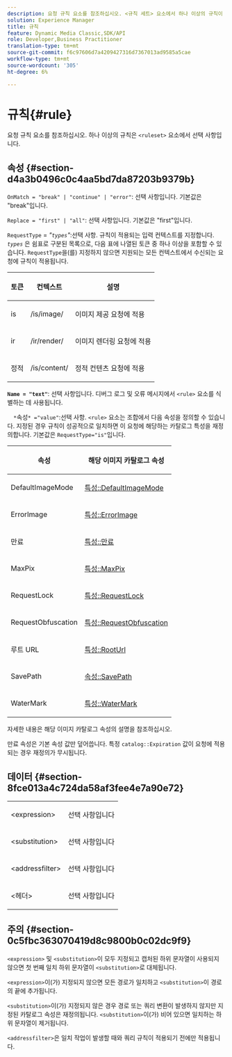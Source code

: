 ```yaml
---
description: 요청 규칙 요소를 참조하십시오. <규칙 세트> 요소에서 하나 이상의 규칙이 선택 사항입니다.
solution: Experience Manager
title: 규칙
feature: Dynamic Media Classic,SDK/API
role: Developer,Business Practitioner
translation-type: tm+mt
source-git-commit: f6c97606d7a4209427316d7367013ad9585a5cae
workflow-type: tm+mt
source-wordcount: '305'
ht-degree: 6%

---
```



# 규칙{#rule}

요청 규칙 요소를 참조하십시오. 하나 이상의 규칙은 `<ruleset>` 요소에서 선택 사항입니다.

## 속성 {#section-d4a3b0496c0c4aa5bd7da87203b9379b}

`OnMatch = "break" | "continue" | "error"`: 선택 사항입니다. 기본값은 &quot;break&quot;입니다.

`Replace = "first" | "all"`: 선택 사항입니다. 기본값은 &quot;first&quot;입니다.

`RequestType` =  *&quot;`types`&quot;*:선택 사항. 규칙이 적용되는 입력 컨텍스트를 지정합니다. *`types`* 은 쉼표로 구분된 목록으로, 다음 표에 나열된 토큰 중 하나 이상을 포함할 수 있습니다. `RequestType`을(를) 지정하지 않으면 지원되는 모든 컨텍스트에서 수신되는 요청에 규칙이 적용됩니다.

<table id="table_4935E1ED03624DA6AF3F8DC9AAA10237"> 
 <thead> 
  <tr> 
   <th class="entry"> <p><b>토큰</b> </p> </th> 
   <th class="entry"> <p><b>컨텍스트</b> </p> </th> 
   <th class="entry"> <p><b>설명</b> </p> </th> 
  </tr> 
 </thead>
 <tbody> 
  <tr> 
   <td> <p> <span class="codeph"> is</span> </p> </td> 
   <td> <p> <span class="filepath"> /is/image/</span> </p> </td> 
   <td> <p>이미지 제공 요청에 적용 </p> </td> 
  </tr> 
  <tr> 
   <td> <p> <span class="codeph"> ir</span> </p> </td> 
   <td> <p> <span class="filepath"> /ir/render/</span> </p> </td> 
   <td> <p>이미지 렌더링 요청에 적용 </p> </td> 
  </tr> 
  <tr> 
   <td> <p> <span class="codeph"> 정적</span> </p> </td> 
   <td> <p> <span class="filepath"> /is/content/</span> </p> </td> 
   <td> <p>정적 컨텐츠 요청에 적용 </p> </td> 
  </tr> 
 </tbody> 
</table>

**`Name = "text"`**: 선택 사항입니다. 디버그 로그 및 오류 메시지에서 `<rule>` 요소를 식별하는 데 사용됩니다.

`  *`속성`* ="value"`:선택 사항. `<rule>` 요소는 조합에서 다음 속성을 정의할 수 있습니다. 지정된 경우 규칙이 성공적으로 일치하면 이 요청에 해당하는 카탈로그 특성을 재정의합니다. 기본값은 `RequestType="is"`입니다.

<table id="table_67AED5BEADDF4DAC99B5EF46438C1ABC"> 
 <thead> 
  <tr> 
   <th class="entry"> <b> <span class="varname"> 속성  </span> </b> </th> 
   <th class="entry"> <p>해당 이미지 카탈로그 속성 </p> </th> 
  </tr> 
 </thead>
 <tbody> 
  <tr> 
   <td> <p> <span class="codeph"> DefaultImageMode</span> </p> </td> 
   <td> <p><a href="../../../../../is-api/image-catalog/image-serving-api-ref/c-image-catalog-reference/c-attributes-reference/r-defaultimagemode.md#reference-8a996af162f84e46bbe9e6e0d4e26782" type="reference" format="dita" scope="local"> 특성::DefaultImageMode</a> </p> </td> 
  </tr> 
  <tr> 
   <td> <p> <span class="codeph"> ErrorImage</span> </p> </td> 
   <td> <p><a href="../../../../../is-api/image-catalog/image-serving-api-ref/c-image-catalog-reference/c-attributes-reference/r-errorimage.md#reference-c494d5d8b2584fe3800f35baabd0292c" type="reference" format="dita" scope="local"> 특성::ErrorImage</a> </p> </td> 
  </tr> 
  <tr> 
   <td> <p> <span class="codeph"> 만료</span> </p> </td> 
   <td> <p> <a href="../../../../../is-api/image-catalog/image-serving-api-ref/c-image-catalog-reference/c-attributes-reference/r-expiration.md#reference-a0bf4686425d4e00b8014c4950fb62b7" type="reference" format="dita" scope="local"> 특성::만료</a> </p> </td> 
  </tr> 
  <tr> 
   <td> <p> <span class="codeph"> MaxPix</span> </p> </td> 
   <td> <p><a href="../../../../../is-api/image-catalog/image-serving-api-ref/c-image-catalog-reference/c-attributes-reference/r-maxpix.md#reference-e167d396ac794079ba8b5e6eb16eeda5" type="reference" format="dita" scope="local"> 특성::MaxPix  </a> </p> </td> 
  </tr> 
  <tr> 
   <td> <p> <span class="codeph"> RequestLock</span> </p> </td> 
   <td> <p> <a href="../../../../../is-api/image-catalog/image-serving-api-ref/c-image-catalog-reference/c-attributes-reference/r-requestlock.md#reference-8bbe2f581be847d3b9fa123e8e5e94b0" type="reference" format="dita" scope="local"> 특성::RequestLock</a> </p> </td> 
  </tr> 
  <tr> 
   <td> <p> <span class="codeph"> RequestObfuscation</span> </p> </td> 
   <td> <p> <a href="../../../../../is-api/image-catalog/image-serving-api-ref/c-image-catalog-reference/c-attributes-reference/r-requestobfuscation.md#reference-730a3330253343f893419ebd52baf0bd" type="reference" format="dita" scope="local"> 특성::RequestObfuscation</a> </p> </td> 
  </tr> 
  <tr> 
   <td> <p> <span class="codeph"> 루트 URL</span> </p> </td> 
   <td> <p> <a href="../../../../../is-api/image-catalog/image-serving-api-ref/c-image-catalog-reference/c-attributes-reference/r-rooturl.md#reference-3b0e43881020409cbe642366913cf137" type="reference" format="dita" scope="local"> 특성::RootUrl</a> </p> </td> 
  </tr> 
  <tr> 
   <td> <p> <span class="codeph"> SavePath</span> </p> </td> 
   <td> <p> <a href="../../../../../is-api/image-catalog/image-serving-api-ref/c-image-catalog-reference/c-attributes-reference/r-savepath.md#reference-9c4686dc153b41d8a0751cde83615432" type="reference" format="dita" scope="local"> 속성::SavePath</a> </p> </td> 
  </tr> 
  <tr> 
   <td> <p> <span class="codeph"> WaterMark</span> </p> </td> 
   <td> <p><a href="../../../../../is-api/image-catalog/image-serving-api-ref/c-image-catalog-reference/c-attributes-reference/r-watermark.md#reference-942b50acb2dd43a5ae498dc41ea9ac9b" type="reference" format="dita" scope="local"> 특성::WaterMark</a> </p> </td> 
  </tr> 
 </tbody> 
</table>

자세한 내용은 해당 이미지 카탈로그 속성의 설명을 참조하십시오.

만료 속성은 기본 속성 값만 덮어씁니다. 특정 `catalog::Expiration` 값이 요청에 적용되는 경우 재정의가 무시됩니다.

## 데이터 {#section-8fce013a4c724da58af3fee4e7a90e72}

<table id="simpletable_4F1C03671DA942A3A332B2C686A63C52"> 
 <tr class="strow"> 
  <td class="stentry"> <p><span class="codeph"> &lt;expression&gt;</span> </p></td> 
  <td class="stentry"> <p>선택 사항입니다 </p></td> 
 </tr> 
 <tr class="strow"> 
  <td class="stentry"> <p><span class="codeph"> &lt;substitution&gt;</span> </p></td> 
  <td class="stentry"> <p>선택 사항입니다 </p></td> 
 </tr> 
 <tr class="strow"> 
  <td class="stentry"> <p><span class="codeph"> &lt;addressfilter&gt;</span> </p></td> 
  <td class="stentry"> <p>선택 사항입니다 </p></td> 
 </tr> 
 <tr class="strow"> 
  <td class="stentry"> <p><span class="codeph"> &lt;헤더&gt;</span> </p></td> 
  <td class="stentry"> <p>선택 사항입니다 </p></td> 
 </tr> 
</table>

## 주의 {#section-0c5fbc363070419d8c9800b0c02dc9f9}

`<expression>` 및 `<substitution>`이 모두 지정되고 캡처된 하위 문자열이 사용되지 않으면 첫 번째 일치 하위 문자열이 `<substitution>`로 대체됩니다.

`<expression>`이(가) 지정되지 않으면 모든 경로가 일치하고 `<substitution>`이 경로의 끝에 추가됩니다.

`<substitution>`이(가) 지정되지 않은 경우 경로 또는 쿼리 변환이 발생하지 않지만 지정된 카탈로그 속성은 재정의됩니다. `<substitution>`이(가) 비어 있으면 일치하는 하위 문자열이 제거됩니다.

`<addressfilter>`은 일치 작업이 발생할 때와 쿼리 규칙이 적용되기 전에만 적용됩니다.
